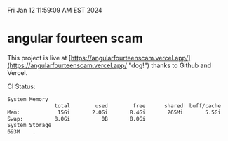 Fri Jan 12 11:59:09 AM EST 2024

# angular fourteen scam


This project is live at [https://angularfourteenscam.vercel.app/](https://angularfourteenscam.vercel.app/ "dog!") thanks to Github and Vercel.

CI Status: 

```bash
System Memory
               total        used        free      shared  buff/cache   available
Mem:            15Gi       2.0Gi       8.4Gi       265Mi       5.5Gi        13Gi
Swap:          8.0Gi          0B       8.0Gi
System Storage
693M	.
```
```bash
